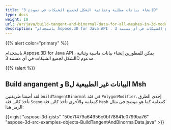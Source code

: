 ```yaml
---
title: "إنشاء بيانات مظلية وثنائية الشكل لجميع الشبكات في نموذج 3D"
type: docs
weight: 10
url: /ar/java/build-tangent-and-binormal-data-for-all-meshes-in-3d-model/
description: "باستخدام Aspose.3D for Java API ، يمكن للمطورين إنشاء بيانات ماسية وثنائية الشكل لجميع الشبكات في أي مستند 3D مدعوم."
---
```

{{% alert color="primary" %}} 

باستخدام Aspose.3D for Java API ، يمكن للمطورين إنشاء بيانات ماسية وثنائية الشكل لجميع الشبكات في أي مستند 3D مدعوم.

{{% /alert %}} 
##  **Build angangent و Bالبيانات غير الطبيعية ل Msh**
لقد أضفنا طريقتين `buildTangentBinormal` في فئة `PolygonModifier`. إحدى الطرق تأخذ كائن فئة `Scene` كمعلمة والأخرى تأخذ كائن فئة `Mesh` كمعلمة كما هو موضح في مثال الرمز هذا:

{{< gist "aspose-3d-gists" "50e7f479a64956c0bf78841c0799ba76" "aspose-3d-src-examples-objects-BuildTangentAndBinormalData.java" >}}
